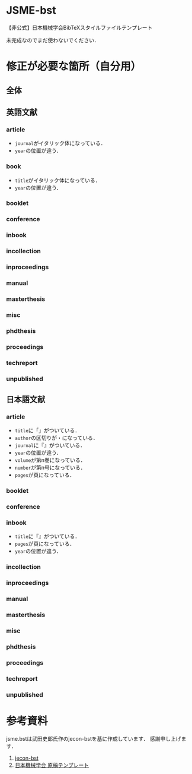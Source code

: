 # JSME-bst
【非公式】日本機械学会BibTeXスタイルファイルテンプレート

未完成なのでまだ使わないでください．

# 修正が必要な箇所（自分用）
## 全体

## 英語文献
### article
* `journal`がイタリック体になっている．
* `year`の位置が違う．

### book
* `title`がイタリック体になっている．
* `year`の位置が違う．

### booklet

### conference

### inbook

### incollection

### inproceedings

### manual

### masterthesis

### misc

### phdthesis

### proceedings

### techreport

### unpublished


## 日本語文献
### article
* `title`に「」がついている．
* `author`の区切りが・になっている．
* `journal`に『』がついている．
* `year`の位置が違う．
* `volume`が第n巻になっている．
* `number`が第n号になっている．
* `pages`が頁になっている．

### booklet

### conference

### inbook
* `title`に『』がついている．
* `pages`が頁になっている．
* `year`の位置が違う．

### incollection

### inproceedings

### manual

### masterthesis

### misc

### phdthesis

### proceedings

### techreport

### unpublished


# 参考資料
jsme.bstは武田史郎氏作のjecon-bstを基に作成しています．
感謝申し上げます．

1. [jecon-bst](https://github.com/ShiroTakeda/jecon-bst)
1. [日本機械学会 原稿テンプレート](https://www.jsme.or.jp/publish/transact/for-authors.html)
